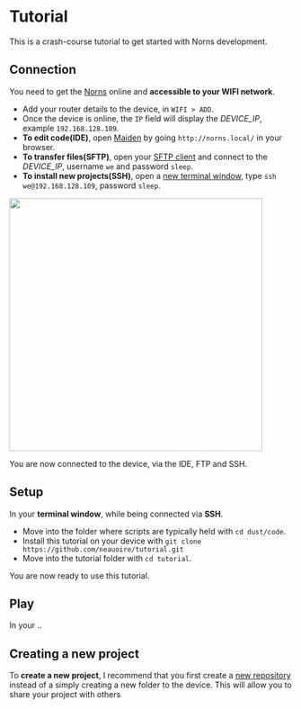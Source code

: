 # Tutorial

This is a crash-course tutorial to get started with Norns development.

## Connection

You need to get the [Norns](https://monome.org/norns/) online and **accessible to your WIFI network**.

- Add your router details to the device, in `WIFI > ADD`. 
- Once the device is online, the `IP` field will display the _DEVICE_IP_, example `192.168.128.109`.
- **To edit code(IDE)**, open [Maiden](http://norns.local/maiden/) by going `http://norns.local/` in your browser.
- **To transfer files(SFTP)**, open your [SFTP client](https://cyberduck.io/download/) and connect to the _DEVICE_IP_, username `we` and password `sleep`.
- **To install new projects(SSH)**, open a [new terminal window](https://www.youtube.com/watch?v=IGmfU6QU5dI), type `ssh we@192.168.128.109`, password `sleep`.

<img src='https://raw.githubusercontent.com/neauoire/tutorial/master/wifi.png?raw=true' width='450'/>

You are now connected to the device, via the IDE, FTP and SSH. 

## Setup

In your **terminal window**, while being connected via **SSH**.

- Move into the folder where scripts are typically held with `cd dust/code`.
- Install this tutorial on your device with `git clone https://github.com/neauoire/tutorial.git`
- Move into the tutorial folder with `cd tutorial`.

You are now ready to use this tutorial. 

## Play

In your ..

## Creating a new project

To **create a new project**, I recommend that you first create a [new repository](https://github.com/new) instead of a simply creating a new folder to the device. This will allow you to share your project with others

